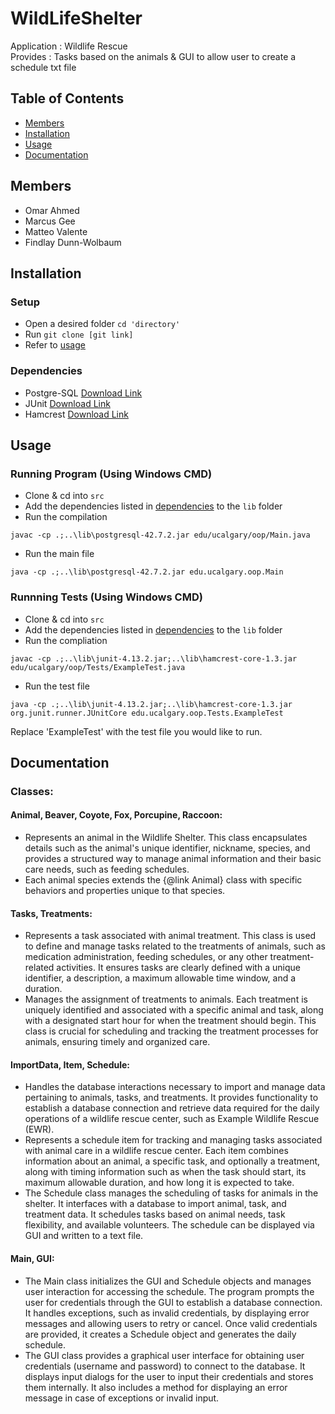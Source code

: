 # WildLifeShelter


Application : Wildlife Rescue  
Provides : Tasks based on the animals & GUI to allow user to create a schedule txt file  

## Table of Contents
- [Members](#Members)
- [Installation](#installation)
- [Usage](#Usage)
- [Documentation](#Documentation)

## Members

* Omar Ahmed
* Marcus Gee
* Matteo Valente
* Findlay Dunn-Wolbaum


## Installation

### Setup
- Open a desired folder ```cd 'directory'```
- Run ```git clone [git link]```
- Refer to [usage](#usage)

### Dependencies

- Postgre-SQL [Download Link](https://www.postgresql.org/download/)
- JUnit [Download Link](https://repo1.maven.org/maven2/junit/junit/4.13.2/)
- Hamcrest [Download Link](https://repo1.maven.org/maven2/org/hamcrest/hamcrest-core/1.3/)

## Usage

### Running Program (Using Windows CMD)

- Clone & cd into `src`
- Add the dependencies listed in [dependencies](#Dependencies) to the `lib` folder
- Run the compilation
```
javac -cp .;..\lib\postgresql-42.7.2.jar edu/ucalgary/oop/Main.java
```
- Run the main file
```
java -cp .;..\lib\postgresql-42.7.2.jar edu.ucalgary.oop.Main
```

### Runnning Tests (Using Windows CMD)

- Clone & cd into `src`
- Add the dependencies listed in [dependencies](#Dependencies) to the `lib` folder
- Run the compliation
```
javac -cp .;..\lib\junit-4.13.2.jar;..\lib\hamcrest-core-1.3.jar edu/ucalgary/oop/Tests/ExampleTest.java
```
- Run the test file
```
java -cp .;..\lib\junit-4.13.2.jar;..\lib\hamcrest-core-1.3.jar org.junit.runner.JUnitCore edu.ucalgary.oop.Tests.ExampleTest
```

Replace 'ExampleTest' with the test file you would like to run.

## Documentation

### Classes:

#### Animal, Beaver, Coyote, Fox, Porcupine, Raccoon:
   - Represents an animal in the Wildlife Shelter. This class encapsulates details such as the animal's unique identifier, nickname, species, and provides a structured way to manage animal information and their basic care needs, such as feeding schedules.
   -  Each animal species extends the {@link Animal} class with specific behaviors and properties unique to that species.

#### Tasks, Treatments:
   - Represents a task associated with animal treatment. This class is used to define and manage tasks related to the treatments of animals, such as medication administration, feeding schedules, or any other treatment-related activities. It ensures tasks are clearly defined with a unique identifier, a description, a maximum allowable time window, and a duration.
   - Manages the assignment of treatments to animals. Each treatment is uniquely identified and associated with a specific animal and task, along with a designated start hour for when the treatment should begin. This class is crucial for scheduling and tracking the treatment processes for animals, ensuring timely and organized care.

#### ImportData, Item, Schedule:
   - Handles the database interactions necessary to import and manage data pertaining to animals, tasks, and treatments. It provides functionality to establish a database connection and retrieve data required for the daily operations of a wildlife rescue center, such as Example Wildlife Rescue (EWR).
   - Represents a schedule item for tracking and managing tasks associated with animal care in a wildlife rescue center. Each item combines information about an animal, a specific task, and optionally a treatment, along with timing information such as when the task should start, its maximum allowable duration, and how long it is expected to take.
   - The Schedule class manages the scheduling of tasks for animals in the shelter. It interfaces with a database to import animal, task, and treatment data. It schedules tasks based on animal needs, task flexibility, and available volunteers. The schedule can be displayed via GUI and written to a text file.
   
#### Main, GUI:
   - The Main class initializes the GUI and Schedule objects and manages user interaction for accessing the schedule. The program prompts the user for credentials through the GUI to establish a database connection. It handles exceptions, such as invalid credentials, by displaying error messages and allowing users to retry or cancel. Once valid credentials are provided, it creates a Schedule object and generates the daily schedule.
   - The GUI class provides a graphical user interface for obtaining user credentials (username and password) to connect to the database. It displays input dialogs for the user to input their credentials and stores them internally. It also includes a method for displaying an error message in case of exceptions or invalid input.
